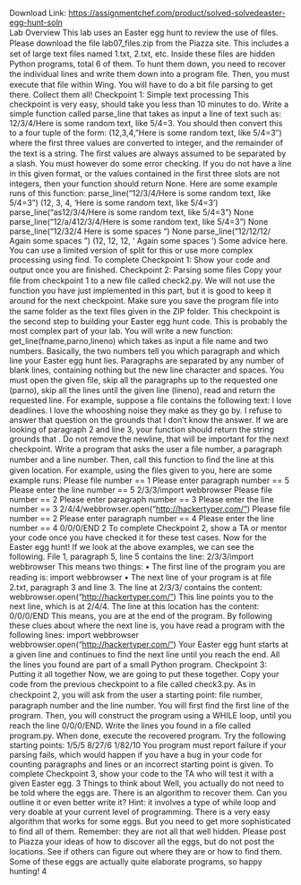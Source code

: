 Download Link: https://assignmentchef.com/product/solved-solvedeaster-egg-hunt-soln
<br>
Lab Overview This lab uses an Easter egg hunt to review the use of ﬁles. Please download the ﬁle lab07_files.zip from the Piazza site. This includes a set of large text ﬁles named 1.txt, 2.txt, etc. Inside these ﬁles are hidden Python programs, total 6 of them. To hunt them down, you need to recover the individual lines and write them down into a program ﬁle. Then, you must execute that ﬁle within Wing. You will have to do a bit ﬁle parsing to get there. Collect them all! Checkpoint 1: Simple text processing This checkpoint is very easy, should take you less than 10 minutes to do. Write a simple function called parse_line that takes as input a line of text such as: 12/3/4/Here is some random text, like 5/4=3. You should then convert this to a four tuple of the form: (12,3,4,”Here is some random text, like 5/4=3″) where the ﬁrst three values are converted to integer, and the remainder of the text is a string. The ﬁrst values are always assumed to be separated by a slash. You must however do some error checking. If you do not have a line in this given format, or the values contained in the ﬁrst three slots are not integers, then your function should return None. Here are some example runs of this function: parse_line(“12/3/4/Here is some random text, like 5/4=3”) (12, 3, 4, ‘Here is some random text, like 5/4=3’) parse_line(“as12/3/4/Here is some random text, like 5/4=3”) None parse_line(“12/a/412/3/4/Here is some random text, like 5/4=3”) None parse_line(“12/32/4 Here is some spaces “) None parse_line(“12/12/12/ Again some spaces
”) (12, 12, 12, ‘ Again some spaces
’) Some advice here. You can use a limited version of split for this or use more complex processing using find. To complete Checkpoint 1: Show your code and output once you are ﬁnished. Checkpoint 2: Parsing some ﬁles Copy your ﬁle from checkpoint 1 to a new ﬁle called check2.py. We will not use the function you have just implemented in this part, but it is good to keep it around for the next checkpoint. Make sure you save the program ﬁle into the same folder as the text ﬁles given in the ZIP folder. This checkpoint is the second step to building your Easter egg hunt code. This is probably the most complex part of your lab. You will write a new function: get_line(fname,parno,lineno) which takes as input a ﬁle name and two numbers. Basically, the two numbers tell you which paragraph and which line your Easter egg hunt lies. Paragraphs are separated by any number of blank lines, containing nothing but the new line character and spaces. You must open the given ﬁle, skip all the paragraphs up to the requested one (parno), skip all the lines until the given line (lineno), read and return the requested line. For example, suppose a ﬁle contains the following text: I love deadlines. I love the whooshing noise they make as they go by. I refuse to answer that question on the grounds that I don’t know the answer. If we are looking of paragraph 2 and line 3, your function should return the string grounds that
. Do not remove the newline, that will be important for the next checkpoint. Write a program that asks the user a ﬁle number, a paragraph number and a line number. Then, call this function to ﬁnd the line at this given location. For example, using the ﬁles given to you, here are some example runs: Please file number == 1 Please enter paragraph number == 5 Please enter the line number == 5 2/3/3/import webbrowser Please file number == 2 Please enter paragraph number == 3 Please enter the line number == 3 2/4/4/webbrowser.open(“http://hackertyper.com/”) Please file number == 2 Please enter paragraph number == 4 Please enter the line number == 4 0/0/0/END 2 To complete Checkpoint 2, show a TA or mentor your code once you have checked it for these test cases. Now for the Easter egg hunt! If we look at the above examples, we can see the following. File 1, paragraph 5, line 5 contains the line: 2/3/3/import webbrowser This means two things: • The ﬁrst line of the program you are reading is: import webbrowser • The next line of your program is at ﬁle 2.txt, paragraph 3 and line 3. The line at 2/3/3/ contains the content: webbrowser.open(“http://hackertyper.com/”) This line points you to the next line, which is at 2/4/4. The line at this location has the content: 0/0/0/END This means, you are at the end of the program. By following these clues about where the next line is, you have read a program with the following lines: import webbrowser webbrowser.open(“http://hackertyper.com/”) Your Easter egg hunt starts at a given line and continues to ﬁnd the next line until you reach the end. All the lines you found are part of a small Python program. Checkpoint 3: Putting it all together Now, we are going to put these together. Copy your code from the previous checkpoint to a ﬁle called check3.py. As in checkpoint 2, you will ask from the user a starting point: ﬁle number, paragraph number and the line number. You will ﬁrst ﬁnd the ﬁrst line of the program. Then, you will construct the program using a WHILE loop, until you reach the line 0/0/0/END. Write the lines you found in a ﬁle called program.py. When done, execute the recovered program. Try the following starting points: 1/5/5 8/27/6 1/82/10 You program must report failure if your parsing fails, which would happen if you have a bug in your code for counting paragraphs and lines or an incorrect starting point is given. To complete Checkpoint 3, show your code to the TA who will test it with a given Easter egg. 3 Things to think about Well, you actually do not need to be told where the eggs are. There is an algorithm to recover them. Can you outline it or even better write it? Hint: it involves a type of while loop and very doable at your current level of programming. There is a very easy algorithm that works for some eggs. But you need to get more sophisticated to ﬁnd all of them. Remember: they are not all that well hidden. Please post to Piazza your ideas of how to discover all the eggs, but do not post the locations. See if others can ﬁgure out where they are or how to ﬁnd them. Some of these eggs are actually quite elaborate programs, so happy hunting! 4